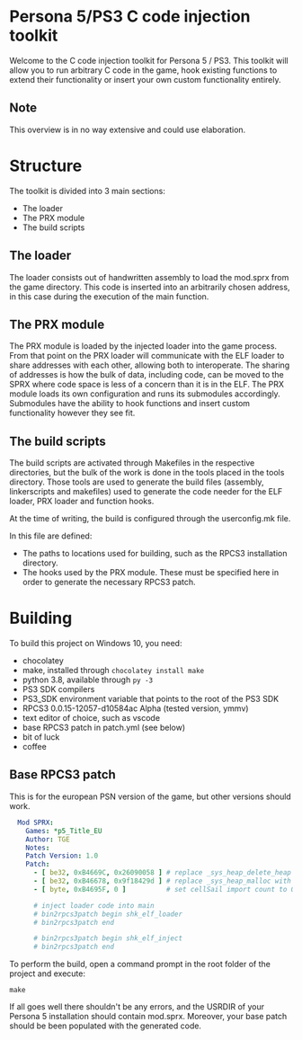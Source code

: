 # Persona 5/PS3 C code injection toolkit
Welcome to the C code injection toolkit for Persona 5 / PS3. This toolkit will allow you to run arbitrary C code in the game, hook existing functions to extend their functionality or insert your own custom functionality entirely.

## Note
This overview is in no way extensive and could use elaboration. 

# Structure
The toolkit is divided into 3 main sections:
- The loader
- The PRX module
- The build scripts

## The loader
The loader consists out of handwritten assembly to load the mod.sprx from the game directory. This code is inserted into an arbitrarily chosen address, in this case during the execution of the main function.

## The PRX module
The PRX module is loaded by the injected loader into the game process. From that point on the PRX loader will communicate with the ELF loader to share addresses with each other, allowing both to interoperate. The sharing of addresses is how the bulk of data, including code, can be moved to the SPRX where code space is less of a concern than it is in the ELF. The PRX module loads its own configuration and runs its submodules accordingly. Submodules have the ability to hook functions and insert custom functionality however they see fit.

## The build scripts
The build scripts are activated through Makefiles in the respective directories, but the bulk of the work is done in the tools placed in the tools directory. Those tools are used to generate the build files (assembly, linkerscripts and makefiles) used to generate the code needer for the ELF loader, PRX loader and function hooks.

At the time of writing, the build is configured through the userconfig.mk file.

In this file are defined:
- The paths to locations used for building, such as the RPCS3 installation directory.
- The hooks used by the PRX module. These must be specified here in order to generate the necessary RPCS3 patch.

# Building
To build this project on Windows 10, you need:
- chocolatey
- make, installed through ``chocolatey install make``
- python 3.8, available through ``py -3``
- PS3 SDK compilers
- PS3_SDK environment variable that points to the root of the PS3 SDK
- RPCS3 0.0.15-12057-d10584ac Alpha (tested version, ymmv)
- text editor of choice, such as vscode
- base RPCS3 patch in patch.yml (see below)
- bit of luck
- coffee

## Base RPCS3 patch
This is for the european PSN version of the game, but other versions should work.

```yml
  Mod SPRX:
    Games: *p5_Title_EU
    Author: TGE
    Notes: 
    Patch Version: 1.0
    Patch:
      - [ be32, 0xB4669C, 0x26090058 ] # replace _sys_heap_delete_heap with sys_prx_load_module
      - [ be32, 0xB46678, 0x9f18429d ] # replace _sys_heap_malloc with sys_prx_start_module
      - [ byte, 0xB4695F, 0 ]          # set cellSail import count to 0

      # inject loader code into main
      # bin2rpcs3patch begin shk_elf_loader
      # bin2rpcs3patch end

      # bin2rpcs3patch begin shk_elf_inject
      # bin2rpcs3patch end
```

To perform the build, open a command prompt in the root folder of the project and execute:
```
make
```

If all goes well there shouldn't be any errors, and the USRDIR of your Persona 5 installation should contain mod.sprx. Moreover, your base patch should be been populated with the generated code.

